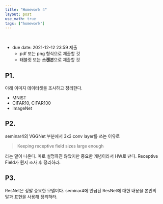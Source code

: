 ```yaml
---
title: "Homework 4"
layout: post
use_math: true
tags: ["homework"]
---
```


<br/>


- due date: 2021-12-12 23:59 제출
  - pdf 또는 png 형식으로 제출할 것
  - 태블릿 또는 **스캔본**으로 제출할 것

## P1.

아래 이미지 데이터셋을 조사하고 정리한다.

- MNIST
- CIFAR10, CIFAR100
- ImageNet

## P2.

seminar4의 VGGNet 부분에서 3x3 conv layer를 쓰는 이유로 

> Keeping receptive field sizes large enough

라는 말이 나온다. 따로 설명하진 않았지만 중요한 개념이라서 HW로 낸다. Receptive Field가 뭔지 조사 후 정리하라.

## P3.

ResNet은 정말 중요한 모델이다. seminar4에 언급된 ResNet에 대한 내용을 본인의 말과 표현을 사용해 정리하라.

